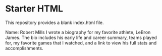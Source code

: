 # Starter HTML
This repository provides a blank index.html file.

Name: Robert Mills
I wrote a biography for my favorite athlete, LeBron James. The bio includes his early life and career summary, teams played for, my favorite games that I watched, and a link to view his full stats and accomplishments.
